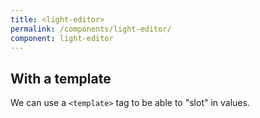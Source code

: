 ```yaml
---
title: <light-editor>
permalink: /components/light-editor/
component: light-editor
---
```


<light-editor style="display: none;"></light-editor>

<light-preview inline-preview>
  <template slot="code">
    <light-editor value="<div>Hello World!</div>">
    </light-editor>
  </template>
</light-preview>

## With a template

We can use a `<template>` tag to be able to "slot" in values.

<light-preview inline-preview>
  <template slot="code">
    <light-editor>
      <template>
        <div>
          <div>Hello World</div>
          <div>What's up dude</div>
        </div>

        <template>
          A template in a template?!!?!?
        </template>

        This is madness!!
      </template>
    </light-editor>
  </template>
</light-preview>

## Changing the highlight language to CSS

By default, the highlighter from Highlight.js only supports HTML / CSS / JS.
This is intentional to keep the bundle size low.

<light-preview inline-preview>
  <template slot="code">
    <light-editor language="css">
      <template>
        html, body {
          min-height: 100%;
          height: 100%;
          padding: 0;
          margin: 0;
        }

        light-pen {
          height: 100%;
        }
      </template>
    </light-editor>
  </template>
</light-preview>
